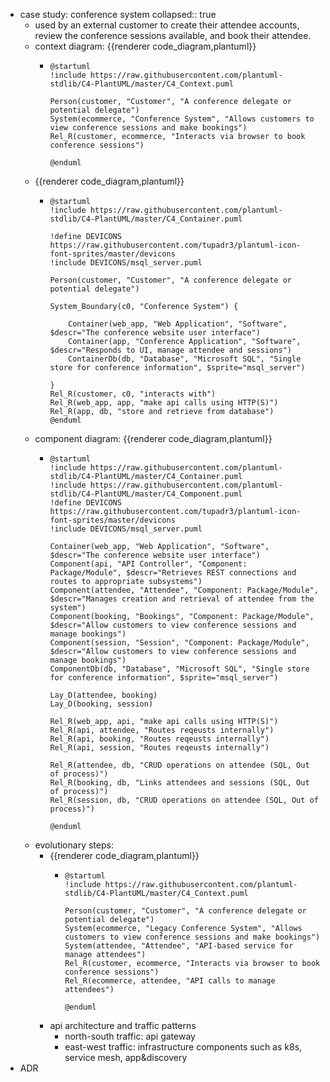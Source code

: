 - case study: conference system
  collapsed:: true
	- used by an external customer to create their attendee accounts, review the conference sessions available, and book their attendee.
	- context diagram: 
	  {{renderer code_diagram,plantuml}}
		- ```plantuml
		  @startuml
		  !include https://raw.githubusercontent.com/plantuml-stdlib/C4-PlantUML/master/C4_Context.puml
		  
		  Person(customer, "Customer", "A conference delegate or potential delegate")
		  System(ecommerce, "Conference System", "Allows customers to view conference sessions and make bookings")
		  Rel_R(customer, ecommerce, "Interacts via browser to book conference sessions")
		  
		  @enduml
		  ```
	- {{renderer code_diagram,plantuml}}
		- ```plantuml
		  @startuml
		  !include https://raw.githubusercontent.com/plantuml-stdlib/C4-PlantUML/master/C4_Container.puml
		  
		  !define DEVICONS https://raw.githubusercontent.com/tupadr3/plantuml-icon-font-sprites/master/devicons
		  !include DEVICONS/msql_server.puml
		  
		  Person(customer, "Customer", "A conference delegate or potential delegate")
		  
		  System_Boundary(c0, "Conference System") {
		  
		      Container(web_app, "Web Application", "Software", $descr="The conference website user interface")
		      Container(app, "Conference Application", "Software", $descr="Responds to UI, manage attendee and sessions")
		      ContainerDb(db, "Database", "Microsoft SQL", "Single store for conference information", $sprite="msql_server")
		  
		  }
		  Rel_R(customer, c0, "interacts with")
		  Rel_R(web_app, app, "make api calls using HTTP(S)")
		  Rel_R(app, db, "store and retrieve from database")
		  @enduml
		  ```
	- component diagram:
	  {{renderer code_diagram,plantuml}}
		- ```plantuml
		  @startuml
		  !include https://raw.githubusercontent.com/plantuml-stdlib/C4-PlantUML/master/C4_Container.puml
		  !include https://raw.githubusercontent.com/plantuml-stdlib/C4-PlantUML/master/C4_Component.puml
		  !define DEVICONS https://raw.githubusercontent.com/tupadr3/plantuml-icon-font-sprites/master/devicons
		  !include DEVICONS/msql_server.puml
		  
		  Container(web_app, "Web Application", "Software", $descr="The conference website user interface")
		  Component(api, "API Controller", "Component: Package/Module", $descr="Retrieves REST connections and routes to appropriate subsystems")
		  Component(attendee, "Attendee", "Component: Package/Module", $descr="Manages creation and retrieval of attendee from the system")
		  Component(booking, "Bookings", "Component: Package/Module", $descr="Allow customers to view conference sessions and manage bookings")
		  Component(session, "Session", "Component: Package/Module", $descr="Allow customers to view conference sessions and manage bookings")
		  ComponentDb(db, "Database", "Microsoft SQL", "Single store for conference information", $sprite="msql_server")
		  
		  Lay_D(attendee, booking)
		  Lay_D(booking, session)
		  
		  Rel_R(web_app, api, "make api calls using HTTP(S)")
		  Rel_R(api, attendee, "Routes reqeusts internally")
		  Rel_R(api, booking, "Routes reqeusts internally")
		  Rel_R(api, session, "Routes reqeusts internally")
		  
		  Rel_R(attendee, db, "CRUD operations on attendee (SQL, Out of process)")
		  Rel_R(booking, db, "Links attendees and sessions (SQL, Out of process)")
		  Rel_R(session, db, "CRUD operations on attendee (SQL, Out of process)")
		  
		  @enduml
		  ```
	- evolutionary steps:
		- {{renderer code_diagram,plantuml}}
			- ```plantuml
			  @startuml
			  !include https://raw.githubusercontent.com/plantuml-stdlib/C4-PlantUML/master/C4_Context.puml
			  
			  Person(customer, "Customer", "A conference delegate or potential delegate")
			  System(ecommerce, "Legacy Conference System", "Allows customers to view conference sessions and make bookings")
			  System(attendee, "Attendee", "API-based service for manage attendees")
			  Rel_R(customer, ecommerce, "Interacts via browser to book conference sessions")
			  Rel_R(ecommerce, attendee, "API calls to manage attendees")
			  
			  @enduml
			  ```
		- api architecture and traffic patterns
			- north-south traffic: api gateway
			- east-west traffic: infrastructure components such as k8s, service mesh, app&discovery
- ADR